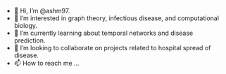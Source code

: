 - 👋 Hi, I’m @ashm97.
- 👀 I’m interested in graph theory, infectious disease, and computational biology.
- 🌱 I’m currently learning about temporal networks and disease prediction.
- 💞️ I’m looking to collaborate on projects related to hospital spread of disease.
- 📫 How to reach me ...

<!---
ashm97/ashm97 is a ✨ special ✨ repository because its `README.md` (this file) appears on your GitHub profile.
You can click the Preview link to take a look at your changes.
--->
